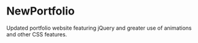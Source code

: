 # NewPortfolio
Updated portfolio website featuring jQuery and greater use of animations and other CSS features.
